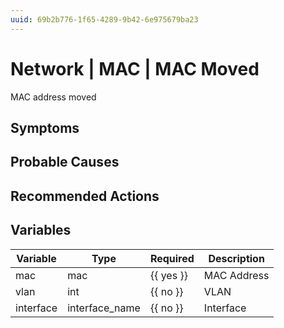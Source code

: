 ```yaml
---
uuid: 69b2b776-1f65-4289-9b42-6e975679ba23
---
```

# Network | MAC | MAC Moved

MAC address moved

## Symptoms

## Probable Causes

## Recommended Actions

## Variables

Variable | Type | Required | Description
--- | --- | --- | ---
mac | mac | {{ yes }} | MAC Address
vlan | int | {{ no }} | VLAN
interface | interface_name | {{ no }} | Interface
